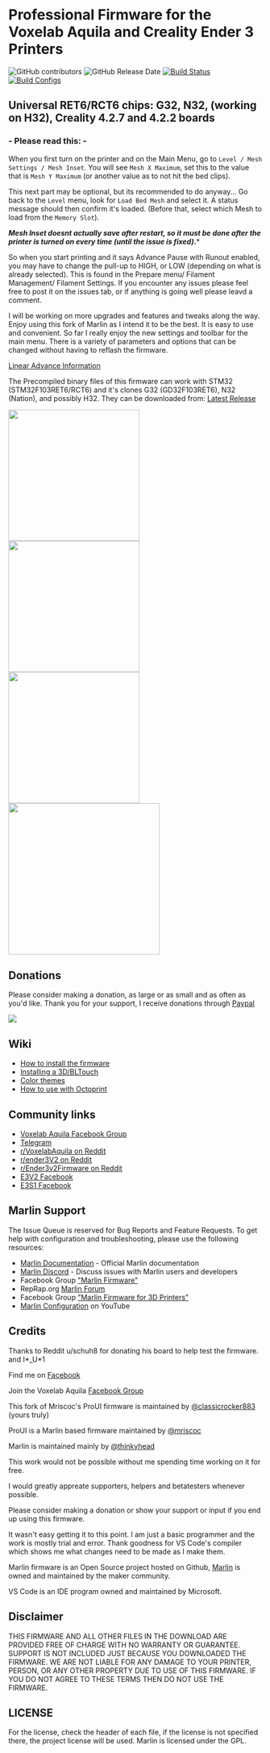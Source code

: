 # Professional Firmware for the Voxelab Aquila and Creality Ender 3 Printers

![GitHub contributors](https://img.shields.io/github/contributors/classicrocker883/MriscocProUI.svg)
![GitHub Release Date](https://img.shields.io/github/release-date/classicrocker883/MriscocProUI.svg)
[![Build Status](https://github.com/classicrocker883/MriscocProUI/workflows/CI/badge.svg?branch=MriscocProUI)](https://github.com/classicrocker883/MriscocProUI/actions)
[![Build Configs](https://github.com/classicrocker883/MriscocProUI/actions/workflows/compile-configs.yml/badge.svg)](https://github.com/classicrocker883/MriscocProUI/actions/workflows/compile-configs.yml)

## Universal RET6/RCT6 chips: G32, N32, (working on H32), Creality 4.2.7 and 4.2.2 boards

### - Please read this: -
When you first turn on the printer and on the Main Menu, go to `Level / Mesh Settings / Mesh Inset`. You will see `Mesh X Maximum`,
set this to the value that is `Mesh Y Maximum` (or another value as to not hit the bed clips).

This next part may be optional, but its recommended to do anyway...
Go back to the `Level` menu, look for `Load Bed Mesh` and select it. A status message should then confirm it's loaded. 
(Before that, select which Mesh to load from the `Memory Slot`).

***Mesh Inset doesnt actually save after restart, so it must be done after the printer is turned on every time (until the issue is fixed)*.***

So when you start printing and it says Advance Pause with Runout enabled, you may have to change the pull-up to HIGH, or LOW (depending on what is already selected). This is found in the Prepare menu/ Filament Management/ Filament Settings. 
If you encounter any issues please feel free to post it on the issues tab, or if anything is going well please leavd a comment. 


I will be working on more upgrades and features and tweaks along the way. Enjoy using this fork of Marlin as I intend it to be the best. It is easy to use and convenient. So far I really enjoy the new settings and toolbar for the main menu. There is a variety of parameters and options that can be changed without having to reflash the firmware. 

[Linear Advance Information](https://github.com/MarlinFirmware/MarlinDocumentation/blob/master/_features/lin_advance.md)

The Precompiled binary files of this firmware can work with STM32 (STM32F103RET6/RCT6) and it's clones G32 (GD32F103RET6), N32 (Nation), and possibly H32. They can be downloaded from:
[Latest Release](https://github.com/classicrocker883/MriscocProUI/releases/latest)

<img height=260 src="https://enfss.voxelab3dp.com/10001/picture/2021/09/b849845bd0ffa889f00a782aae76ccf3.jpg" align="left" />
<img height=260 src="https://enfss.voxelab3dp.com/10001/picture/2021/09/677b721574efca3daa5c0d39e438fee6.jpg" align="middle" /> 
<img height=260 src="buildroot/share/pixmaps/Ender-3V2.jpg" align="left" />
<img height=300 src="buildroot/share/pixmaps/Ender-3S1.jpg" align="middle"  />
<BR/>

## Donations
Please consider making a donation, as large or as small and as often as you'd like.
Thank you for your support, I receive donations through [Paypal](https://www.paypal.com/paypalme/andrewleduc)   

[<img src="https://www.paypalobjects.com/en_US/i/btn/btn_donateCC_LG.gif">](https://www.paypal.com/donate/?business=PFNSKQX9WQQ8W&no_recurring=0&currency_code=USD)   

## Wiki
 - [How to install the firmware](https://github.com/mriscoc/Ender3V2S1/wiki/How-to-install-the-firmware)
 - [Installing a 3D/BLTouch](https://github.com/mriscoc/Ender3V2S1/wiki/3D-BLTouch)
 - [Color themes](https://github.com/mriscoc/Ender3V2S1/wiki/Color-Themes)
 - [How to use with Octoprint](https://github.com/mriscoc/Ender3V2S1/wiki/Octoprint)
  
## Community links
* [Voxelab Aquila Facebook Group](https://www.facebook.com/groups/voxelabaquila/?ref=share&mibextid=NSMWBT) 
* [Telegram](https://t.me/ender3v2s1firmware)
* [r/VoxelabAquila on Reddit](https://www.reddit.com/r/VoxelabAquila)
* [r/ender3V2 on Reddit](https://www.reddit.com/r/ender3v2) 
* [r/Ender3v2Firmware on Reddit](https://www.reddit.com/r/Ender3v2Firmware) 
* [E3V2 Facebook](https://www.facebook.com/groups/ender3v2firmware)
* [E3S1 Facebook](https://www.facebook.com/groups/ender3s1printer)

<!--[](https://raw.githubusercontent.com/mriscoc/Ender3V2S1/Ender3V2S1-Released/screenshots/main.jpg)-->

## Marlin Support

The Issue Queue is reserved for Bug Reports and Feature Requests. To get help with configuration and troubleshooting, please use the following resources:

- [Marlin Documentation](https://marlinfw.org) - Official Marlin documentation
- [Marlin Discord](https://discord.gg/n5NJ59y) - Discuss issues with Marlin users and developers
- Facebook Group ["Marlin Firmware"](https://www.facebook.com/groups/1049718498464482/)
- RepRap.org [Marlin Forum](https://forums.reprap.org/list.php?415)
- Facebook Group ["Marlin Firmware for 3D Printers"](https://www.facebook.com/groups/3Dtechtalk/)
- [Marlin Configuration](https://www.youtube.com/results?search_query=marlin+configuration) on YouTube

## Credits

Thanks to Reddit u/schuh8 for donating his board to help test the firmware.
<br>
and I*_U*1
</br>



Find me on [Facebook](https://www.facebook.com/yoboyyy) 

Join the Voxelab Aquila [Facebook Group](https://www.facebook.com/groups/voxelabaquila/)

This fork of Mriscoc's ProUI firmware is maintained by [@classicrocker883](https://github.com/classicrocker883) (yours truly)

ProUI is a Marlin based firmware maintained by [@mriscoc](https://github.com/mriscoc)

Marlin is maintained mainly by [@thinkyhead](https://github.com/thinkyhead) 

This work would not be possible without me spending time working on it for free.

I would greatly appreate supporters, helpers and betatesters whenever possible.

Please consider making a donation or show your support or input if you end up using this firmware.

It wasn't easy getting it to this point. I am just a basic programmer and the work is mostly trial and error. Thank goodness for VS Code's compiler which shows me what changes need to be made as I make them.

Marlin firmware is an Open Source project hosted on Github, [Marlin](https://marlinfw.org/) is owned and maintained by the maker community.  

VS Code is an IDE program owned and maintained by Microsoft.

## Disclaimer  

THIS FIRMWARE AND ALL OTHER FILES IN THE DOWNLOAD ARE PROVIDED FREE OF CHARGE WITH NO WARRANTY OR GUARANTEE. SUPPORT IS NOT INCLUDED JUST BECAUSE YOU DOWNLOADED THE FIRMWARE. WE ARE NOT LIABLE FOR ANY DAMAGE TO YOUR PRINTER, PERSON, OR ANY OTHER PROPERTY DUE TO USE OF THIS FIRMWARE. IF YOU DO NOT AGREE TO THESE TERMS THEN DO NOT USE THE FIRMWARE.

## LICENSE
For the license, check the header of each file, if the license is not specified there, the project license will be used. Marlin is licensed under the GPL.
